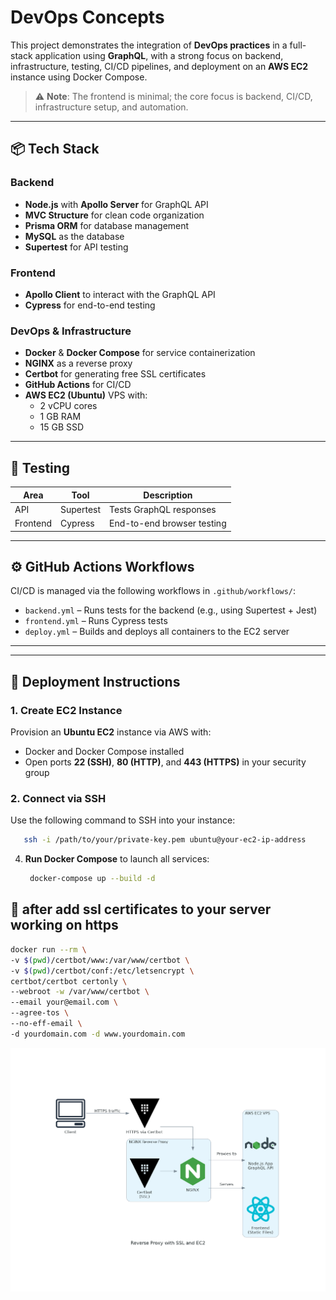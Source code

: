 # DevOps Concepts

This project demonstrates the integration of **DevOps practices** in a full-stack application using **GraphQL**, with a strong focus on backend, infrastructure, testing, CI/CD pipelines, and deployment on an **AWS EC2** instance using Docker Compose.

> ⚠️ **Note**: The frontend is minimal; the core focus is backend, CI/CD, infrastructure setup, and automation.

---

## 📦 Tech Stack

### Backend
- **Node.js** with **Apollo Server** for GraphQL API
- **MVC Structure** for clean code organization
- **Prisma ORM** for database management
- **MySQL** as the database
- **Supertest** for API testing

### Frontend
- **Apollo Client** to interact with the GraphQL API
- **Cypress** for end-to-end testing

### DevOps & Infrastructure
- **Docker** & **Docker Compose** for service containerization
- **NGINX** as a reverse proxy
- **Certbot** for generating free SSL certificates
- **GitHub Actions** for CI/CD
- **AWS EC2 (Ubuntu)** VPS with:
  - 2 vCPU cores
  - 1 GB RAM
  - 15 GB SSD

---

## 🧪 Testing

| Area       | Tool       | Description                      |
|------------|------------|----------------------------------|
| API        | Supertest  | Tests GraphQL responses          |
| Frontend   | Cypress    | End-to-end browser testing       |

---

## ⚙️ GitHub Actions Workflows

CI/CD is managed via the following workflows in `.github/workflows/`:

- `backend.yml` – Runs tests for the backend (e.g., using Supertest + Jest)
- `frontend.yml` – Runs Cypress tests
- `deploy.yml` – Builds and deploys all containers to the EC2 server

---


---

## 🚀 Deployment Instructions

### 1. Create EC2 Instance

Provision an **Ubuntu EC2** instance via AWS with:
- Docker and Docker Compose installed
- Open ports **22 (SSH)**, **80 (HTTP)**, and **443 (HTTPS)** in your security group

### 2. Connect via SSH

Use the following command to SSH into your instance:

```bash
   ssh -i /path/to/your/private-key.pem ubuntu@your-ec2-ip-address
   ```
4. **Run Docker Compose** to launch all services:
   ```bash
    docker-compose up --build -d
## 🔐 after add ssl certificates to your server working on https 
   ```bash
   docker run --rm \
  -v $(pwd)/certbot/www:/var/www/certbot \
  -v $(pwd)/certbot/conf:/etc/letsencrypt \
  certbot/certbot certonly \
  --webroot -w /var/www/certbot \
  --email your@email.com \
  --agree-tos \
  --no-eff-email \
  -d yourdomain.com -d www.yourdomain.com
 ```

  ![reverse_proxy_architecture](./reverse_proxy_with_ssl_and_ec2.png) 

  
